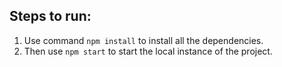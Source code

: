 ## Steps to run:

1. Use command `npm install` to install all the dependencies.
2. Then use `npm start` to start the local instance of the project.

